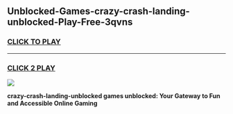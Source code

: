 
## Unblocked-Games-crazy-crash-landing-unblocked-Play-Free-3qvns
<h3>
<a href="https://premium76.site?title=crazy-crash-landing-unblocked&ref=15A">CLICK TO PLAY</a></h3>
<hr>

<h3>
<a href="https://premium76.site?title=crazy-crash-landing-unblocked&ref=15A">CLICK 2 PLAY</a>
  
</h3>

<a href="https://premium76.site?title=crazy-crash-landing-unblocked&ref=15A"><img src="https://clearcache.store/games.png"></a>


**crazy-crash-landing-unblocked games unblocked: Your Gateway to Fun and Accessible Online Gaming**
